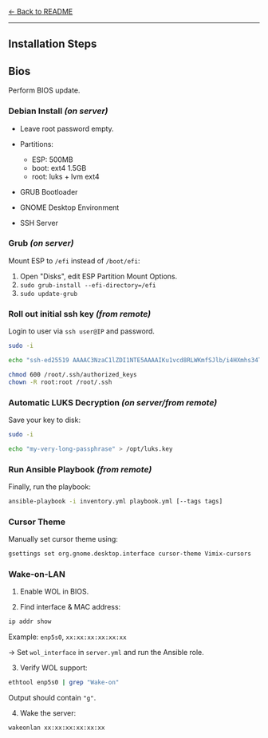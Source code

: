 [← Back to README](../README.md)

---

## Installation Steps

## Bios

Perform BIOS update.

### Debian Install _(on server)_

- Leave root password empty.

- Partitions:

  - ESP: 500MB
  - boot: ext4 1.5GB
  - root: luks + lvm ext4

- GRUB Bootloader
- GNOME Desktop Environment
- SSH Server

### Grub _(on server)_

Mount ESP to `/efi` instead of `/boot/efi`:

1. Open "Disks", edit ESP Partition Mount Options.
2. `sudo grub-install --efi-directory=/efi`
3. `sudo update-grub`

### Roll out initial ssh key _(from remote)_

Login to user via `ssh user@IP` and password.

```bash
sudo -i
```

```bash
echo "ssh-ed25519 AAAAC3NzaC1lZDI1NTE5AAAAIKu1vcd8RLWKmfSJlb/i4HXmhs34T+exkmIEWx2yX+C7 bl4ckspell@proton.me" >> /root/.ssh/authorized_keys
```

```bash
chmod 600 /root/.ssh/authorized_keys
chown -R root:root /root/.ssh
```

### Automatic LUKS Decryption _(on server/from remote)_

Save your key to disk:

```bash
sudo -i
```

```bash
echo "my-very-long-passphrase" > /opt/luks.key
```

### Run Ansible Playbook _(from remote)_

Finally, run the playbook:

```bash
ansible-playbook -i inventory.yml playbook.yml [--tags tags]
```

### Cursor Theme

Manually set cursor theme using:

```bash
gsettings set org.gnome.desktop.interface cursor-theme Vimix-cursors
```

### Wake-on-LAN

1. Enable WOL in BIOS.

2. Find interface & MAC address:

```bash
ip addr show
```

Example: `enp5s0`, `xx:xx:xx:xx:xx:xx`

→ Set `wol_interface` in `server.yml` and run the Ansible role.

3. Verify WOL support:

```bash
ethtool enp5s0 | grep "Wake-on"
```

Output should contain `"g"`.

4. Wake the server:

```bash
wakeonlan xx:xx:xx:xx:xx:xx
```
